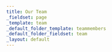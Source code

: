 ```yaml
---
title: Our Team
_fieldset: page
_template: team
_default_folder_template: teammembers
_default_folder_fieldset: team
_layout: default
---
```

